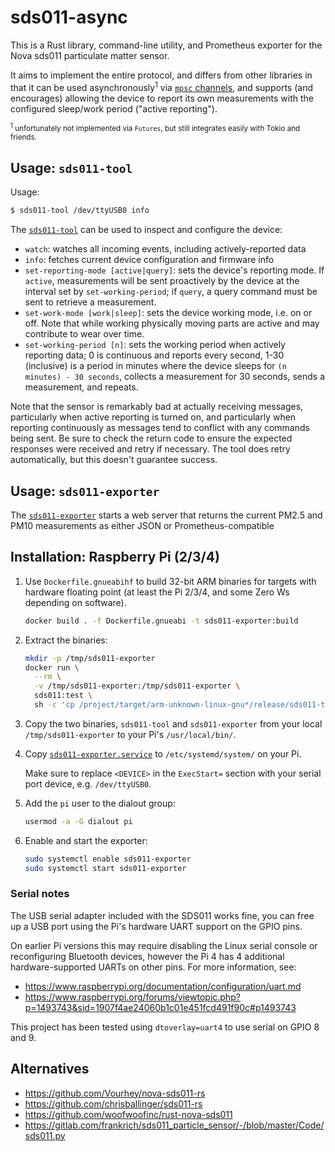 # sds011-async

This is a Rust library, command-line utility, and Prometheus exporter for the
Nova sds011 particulate matter sensor.

It aims to implement the entire protocol, and differs from other libraries in
that it can be used asynchronously<sup>1</sup> via [`mpsc` channels][mpsc], and
supports (and encourages) allowing the device to  report its own measurements
with the configured sleep/work period ("active reporting").

<small><sup>1</sup> unfortunately not implemented via `Futures`, but still
integrates easily with Tokio and friends.</small>

[mpsc]: https://doc.rust-lang.org/std/sync/mpsc/

## Usage: `sds011-tool`

Usage:

```bash
$ sds011-tool /dev/ttyUSB0 info
```

The [`sds011-tool`] can be used to inspect and configure the device:
  * `watch`: watches all incoming events, including actively-reported data
  * `info`: fetches current device configuration and firmware info
  * `set-reporting-mode [active|query]`: sets the device's reporting mode. If
    `active`, measurements will be sent proactively by the device at the
    interval set by `set-working-period`; if `query`, a query command must be
    sent to retrieve a measurement.
  * `set-work-mode [work|sleep]`: sets the device working mode, i.e. on or off.
    Note that while working physically moving parts are active and may
    contribute to wear over time.
  * `set-working-period [n]`: sets the working period when actively reporting
    data; 0 is continuous and reports every second, 1-30 (inclusive) is a period
    in minutes where the device sleeps for `(n minutes) - 30 seconds`, collects
    a measurement for 30 seconds, sends a measurement, and repeats.

Note that the sensor is remarkably bad at actually receiving messages,
particularly when active reporting is turned on, and particularly when reporting
continuously as messages tend to conflict with any commands being sent.
Be sure to check the return code to ensure the expected responses were received
and retry if necessary. The tool does retry automatically, but this doesn't
guarantee success.

[`sds011-tool`]: ./src/bin/sds011_tool.rs

## Usage: `sds011-exporter`

The [`sds011-exporter`] starts a web server that returns the current PM2.5 and
PM10 measurements as either JSON or Prometheus-compatible

[`sds011-exporter`]: ./src/bin/sds011_exporter.rs

## Installation: Raspberry Pi (2/3/4)

 1. Use `Dockerfile.gnueabihf` to build 32-bit ARM binaries for targets with
    hardware floating point (at least the Pi 2/3/4, and some Zero Ws depending
    on software).

    ```bash
    docker build . -f Dockerfile.gnueabi -t sds011-exporter:build
    ```

 2. Extract the binaries:

    ```bash
    mkdir -p /tmp/sds011-exporter
    docker run \
      --rm \
      -v /tmp/sds011-exporter:/tmp/sds011-exporter \
      sds011:test \
      sh -c 'cp /project/target/arm-unknown-linux-gnu*/release/sds011-tool /project/target/arm-unknown-linux-gnu*/release/sds011-exporter /tmp/sds011-exporter/'
    ```

 3. Copy the two binaries, `sds011-tool` and `sds011-exporter` from your local
    `/tmp/sds011-exporter` to your Pi's `/usr/local/bin/`.

 4. Copy [`sds011-exporter.service`] to `/etc/systemd/system/` on your Pi.

    Make sure to replace `<DEVICE>` in the `ExecStart=` section with your serial
    port device, e.g. `/dev/ttyUSB0`.

 5. Add the `pi` user to the dialout group:

    ```bash
    usermod -a -G dialout pi
    ```

 6. Enable and start the exporter:
    ```bash
    sudo systemctl enable sds011-exporter
    sudo systemctl start sds011-exporter
    ```

[`sds011-exporter.service`]: ./sds011-exporter.service

### Serial notes

The USB serial adapter included with the SDS011 works fine, you can free up a
USB port using the Pi's hardware UART support on the GPIO pins.

On earlier Pi versions this may require disabling the Linux serial console or
reconfiguring Bluetooth devices, however the Pi 4 has 4 additional
hardware-supported UARTs on other pins. For more information, see:
 * https://www.raspberrypi.org/documentation/configuration/uart.md
 * https://www.raspberrypi.org/forums/viewtopic.php?p=1493743&sid=1907f4ae24060b1c01e451fcd491f90c#p1493743

This project has been tested using `dtoverlay=uart4` to use serial on GPIO 8
and 9.

## Alternatives

 * https://github.com/Vourhey/nova-sds011-rs
 * https://github.com/chrisballinger/sds011-rs
 * https://github.com/woofwoofinc/rust-nova-sds011
 * https://gitlab.com/frankrich/sds011_particle_sensor/-/blob/master/Code/sds011.py
